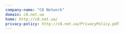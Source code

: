 ```yaml
---
company-name: "C8 Network"
domain: c8.net.ua
home: http://c8.net.ua/
privacy-policy: http://c8.net.ua/PrivacyPolicy.pdf
---
```




